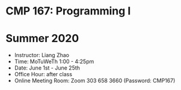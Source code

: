 # CMP 167: Programming I
# Summer 2020

- Instructor: Liang Zhao
- Time: MoTuWeTh 1:00 - 4:25pm
- Date: June 1st - June 25th
- Office Hour: after class
- Online Meeting Room: Zoom 303 658 3660 (Password: CMP167)
